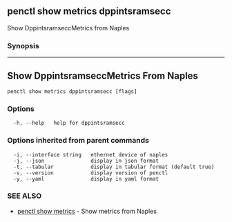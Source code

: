 ## penctl show metrics dppintsramsecc

Show DppintsramseccMetrics from Naples

### Synopsis



---------------------------------
 Show DppintsramseccMetrics From Naples 
---------------------------------


```
penctl show metrics dppintsramsecc [flags]
```

### Options

```
  -h, --help   help for dppintsramsecc
```

### Options inherited from parent commands

```
  -i, --interface string   ethernet device of naples
  -j, --json               display in json format
  -t, --tabular            display in tabular format (default true)
  -v, --version            display version of penctl
  -y, --yaml               display in yaml format
```

### SEE ALSO
* [penctl show metrics](penctl_show_metrics.md)	 - Show metrics from Naples

